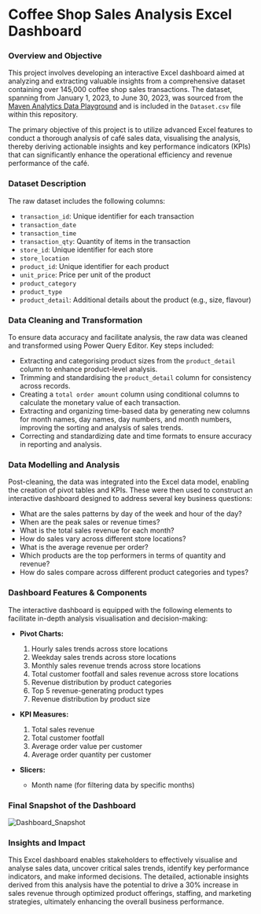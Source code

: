 # Coffee Shop Sales Analysis Excel Dashboard

### Overview and Objective
This project involves developing an interactive Excel dashboard aimed at analyzing and extracting valuable insights from a comprehensive dataset containing over 145,000 coffee shop sales transactions. The dataset, spanning from January 1, 2023, to June 30, 2023, was sourced from the [Maven Analytics Data Playground](https://mavenanalytics.io/data-playground?pageSize=all) and is included in the `Dataset.csv` file within this repository.

The primary objective of this project is to utilize advanced Excel features to conduct a thorough analysis of café sales data, visualising the analysis, thereby deriving actionable insights and key performance indicators (KPIs) that can significantly enhance the operational efficiency and revenue performance of the café.


### Dataset Description
The raw dataset includes the following columns:
- `transaction_id`: Unique identifier for each transaction
- `transaction_date`
- `transaction_time`
- `transaction_qty`: Quantity of items in the transaction
- `store_id`: Unique identifier for each store
- `store_location`
- `product_id`: Unique identifier for each product
- `unit_price`: Price per unit of the product
- `product_category`
- `product_type`
- `product_detail`: Additional details about the product (e.g., size, flavour)


### Data Cleaning and Transformation
To ensure data accuracy and facilitate analysis, the raw data was cleaned and transformed using Power Query Editor. Key steps included:
- Extracting and categorising product sizes from the `product_detail` column to enhance product-level analysis.
- Trimming and standardising the `product_detail` column for consistency across records.
- Creating a `total order amount` column using conditional columns to calculate the monetary value of each transaction.
- Extracting and organizing time-based data by generating new columns for month names, day names, day numbers, and month numbers, improving the sorting and analysis of sales trends.
- Correcting and standardizing date and time formats to ensure accuracy in reporting and analysis.


### Data Modelling and Analysis
Post-cleaning, the data was integrated into the Excel data model, enabling the creation of pivot tables and KPIs. These were then used to construct an interactive dashboard designed to address several key business questions:
- What are the sales patterns by day of the week and hour of the day?
- When are the peak sales or revenue times?
- What is the total sales revenue for each month?
- How do sales vary across different store locations?
- What is the average revenue per order?
- Which products are the top performers in terms of quantity and revenue?
- How do sales compare across different product categories and types?


### Dashboard Features & Components
The interactive dashboard is equipped with the following elements to facilitate in-depth analysis visualisation and decision-making:
- **Pivot Charts:**
  1. Hourly sales trends across store locations
  2. Weekday sales trends across store locations
  3. Monthly sales revenue trends across store locations
  4. Total customer footfall and sales revenue across store locations
  5. Revenue distribution by product categories
  6. Top 5 revenue-generating product types
  7. Revenue distribution by product size

- **KPI Measures:**
  1. Total sales revenue
  2. Total customer footfall
  3. Average order value per customer
  4. Average order quantity per customer

- **Slicers:**
  - Month name (for filtering data by specific months)


### Final Snapshot of the Dashboard
![Dashboard_Snapshot](https://github.com/bhavdipzala/Coffee_Shop_Sales_Analysis_Excel_Dashboard/blob/main/dashboard_snapshot.jpg)


### Insights and Impact

This Excel dashboard enables stakeholders to effectively visualise and analyse sales data, uncover critical sales trends, identify key performance indicators, and make informed decisions. The detailed, actionable insights derived from this analysis have the potential to drive a 30% increase in sales revenue through optimized product offerings, staffing, and marketing strategies, ultimately enhancing the overall business performance.
